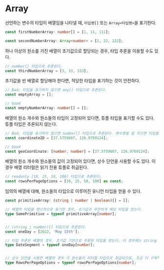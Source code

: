 # Array

선언하는 변수의 타입이 배열임을 나타낼 때, `타입명[]` 또는 `Array<타입명>`을 표기한다.

```typescript
const firstNumberArray: number[] = [1, 11, 111];

const secondNumberArray: Array<number> = [2, 22, 222];
```

하나 이상의 원소를 가진 배열이 초기값으로 할당되는 경우, 타입 추론을 이용할 수도 있다.

```typescript
// number[] 타입으로 추론된다.
const thirdNumberArray = [3, 33, 333];
```

초기값을 빈 배열로 할당해야 한다면, 적당한 타입을 표기하는 것이 안전하다.

```typescript
// Bad; 타입을 표기하지 않으면 any[] 타입으로 추론된다.
const emptyArray = [];

// Good
const emptyNumberArray: number[] = [];
```

배열의 원소 개수와 원소들의 타입이 고정되어 있다면, 튜플 타입을 표기할 수도 있다. 튜플 타입은 추론되지 않는다.

```typescript
// Bad; 타입을 표기하지 않으면 number[] 타입으로 추론된다. 변수명을 잘 지으면 타입을 추측할 수 있으나, 원소 개수를 보장해주지 않는다.
const coordinate2D = [37.5759607, 126.9769124];

// Good
const geoCoordinate: [number, number] = [37.5759607, 126.9769124];
```

배열의 원소 개수와 원소들의 값이 고정되어 있다면, 상수 단언을 사용할 수도 있다. 이 경우 배열 리터럴은 읽기 전용 튜플로 취급된다.

```typescript
// readonly [10, 25, 50, 100] 타입으로 추론된다.
const rowsPerPageOptions = [10, 25, 50, 100] as const;
```

임의의 배열에 대해, 원소들의 타입으로 이루어진 유니언 타입을 얻을 수 있다.

```typescript
const primitiveArray: (string | number | boolean)[] = [];

// 배열의 타입을 명시적으로 표기한 경우, 초기값과 무관하게 해당 타입을 얻는다.
type SomePrimitive = typeof primitiveArray[number];


// (string | number)[] 타입으로 추론된다.
const oneDay = [2022, 'May 15th'];

// 타입 추론된 배열의 경우, 초기값 기반으로 추론된 타입을 얻는다. 이 경우에는 string | number 를 얻는다.
type DateSegment = typeof oneDay[number];


// 상수 단언을 사용한 배열의 경우 각 원소들이 리터럴 타입으로 취급되므로, 조금 더 구체적인 타입을 정의할 수 있다. 이 경우에는 10 | 25 | 50 | 100 을 얻는다.
type RowsPerPageOptions = typeof rowsPerPageOptions[number];
```
